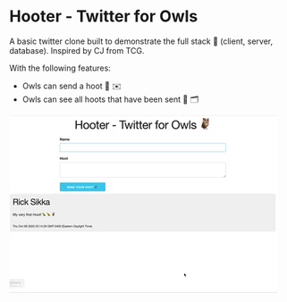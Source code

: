 # Hooter - Twitter for Owls

A basic twitter clone built to demonstrate the full stack 🥞 (client, server, database). Inspired by CJ from TCG.

With the following features:

* Owls can send a hoot 🦉 ✉️
* Owls can see all hoots that have been sent 🦉 🗂

![](preview.gif)